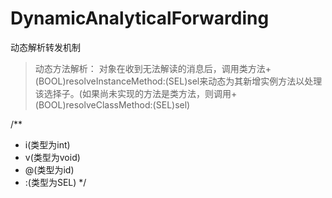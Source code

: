# DynamicAnalyticalForwarding
动态解析转发机制

>动态方法解析： 
对象在收到无法解读的消息后，调用类方法+ (BOOL)resolveInstanceMethod:(SEL)sel来动态为其新增实例方法以处理该选择子。(如果尚未实现的方法是类方法，则调用+ (BOOL)resolveClassMethod:(SEL)sel)

/**
*  i(类型为int)
*  v(类型为void)
*  @(类型为id)
*  :(类型为SEL)
*/
